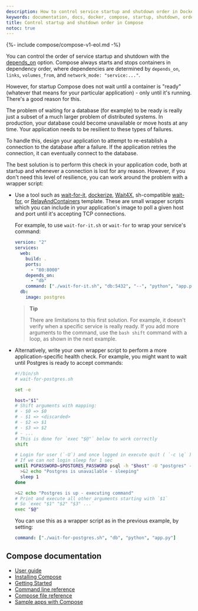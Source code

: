 ```yaml
---
description: How to control service startup and shutdown order in Docker Compose
keywords: documentation, docs, docker, compose, startup, shutdown, order
title: Control startup and shutdown order in Compose
notoc: true
---
```

{%- include compose/compose-v1-eol.md -%}


You can control the order of service startup and shutdown with the
[depends_on](compose-file/compose-file-v3.md#depends_on) option. Compose always starts and stops
containers in dependency order, where dependencies are determined by
`depends_on`, `links`, `volumes_from`, and `network_mode: "service:..."`.

However, for startup Compose does not wait until a container is "ready" (whatever that means
for your particular application) - only until it's running. There's a good
reason for this.

The problem of waiting for a database (for example) to be ready is really just
a subset of a much larger problem of distributed systems. In production, your
database could become unavailable or move hosts at any time. Your application
needs to be resilient to these types of failures.

To handle this, design your application to attempt to re-establish a connection to
the database after a failure. If the application retries the connection,
it can eventually connect to the database.

The best solution is to perform this check in your application code, both at
startup and whenever a connection is lost for any reason. However, if you don't
need this level of resilience, you can work around the problem with a wrapper
script:

- Use a tool such as [wait-for-it](https://github.com/vishnubob/wait-for-it),
  [dockerize](https://github.com/powerman/dockerize), [Wait4X](https://github.com/atkrad/wait4x), sh-compatible
  [wait-for](https://github.com/Eficode/wait-for), or [RelayAndContainers](https://github.com/jasonsychau/RelayAndContainers) template. These are small
  wrapper scripts which you can include in your application's image to
  poll a given host and port until it's accepting TCP connections.

  For example, to use `wait-for-it.sh` or `wait-for` to wrap your service's command:

  ```yaml
  version: "2"
  services:
    web:
      build: .
      ports:
        - "80:8000"
      depends_on:
        - "db"
      command: ["./wait-for-it.sh", "db:5432", "--", "python", "app.py"]
    db:
      image: postgres
  ```

  > **Tip**
  >
  > There are limitations to this first solution. For example, it doesn't verify
  > when a specific service is really ready. If you add more arguments to the
  > command, use the `bash shift` command with a loop, as shown in the next
  > example.

- Alternatively, write your own wrapper script to perform a more application-specific
  health check. For example, you might want to wait until Postgres is ready to
  accept commands:

  ```bash
  #!/bin/sh
  # wait-for-postgres.sh

  set -e
  
  host="$1"
  # Shift arguments with mapping:
  # - $0 => $0
  # - $1 => <discarded>
  # - $2 => $1
  # - $3 => $2
  # - ...
  # This is done for `exec "$@"` below to work correctly
  shift
  
  # Login for user (`-U`) and once logged in execute quit ( `-c \q` )
  # If we can not login sleep for 1 sec
  until PGPASSWORD=$POSTGRES_PASSWORD psql -h "$host" -U "postgres" -c '\q'; do
    >&2 echo "Postgres is unavailable - sleeping"
    sleep 1
  done
  
  >&2 echo "Postgres is up - executing command"
  # Print and execute all other arguments starting with `$1`
  # So `exec "$1" "$2" "$3" ...`
  exec "$@"
  ```

  You can use this as a wrapper script as in the previous example, by setting:

  ```yaml
  command: ["./wait-for-postgres.sh", "db", "python", "app.py"]
  ```


## Compose documentation

- [User guide](index.md)
- [Installing Compose](install/index.md)
- [Getting Started](gettingstarted.md)
- [Command line reference](reference/index.md)
- [Compose file reference](compose-file/index.md)
- [Sample apps with Compose](samples-for-compose.md)
